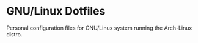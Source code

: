 # GNU/Linux Dotfiles

Personal configuration files for GNU/Linux system running the Arch-Linux distro.
